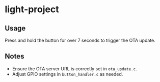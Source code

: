 # light-project

## Usage
Press and hold the button for over 7 seconds to trigger the OTA update.

## Notes
- Ensure the OTA server URL is correctly set in `ota_update.c`.
- Adjust GPIO settings in `button_handler.c` as needed.
